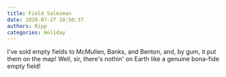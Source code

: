 ```yaml
---
title: Field Salesman
date: 2020-07-27 18:50:37
authors: Ripp
categories: Holiday
---
```


 I've sold empty fields to McMullen, Banks, and Benton, and, by gum, it put them on the map! Well, sir, there's nothin' on Earth like a genuine bona-fide empty field!
